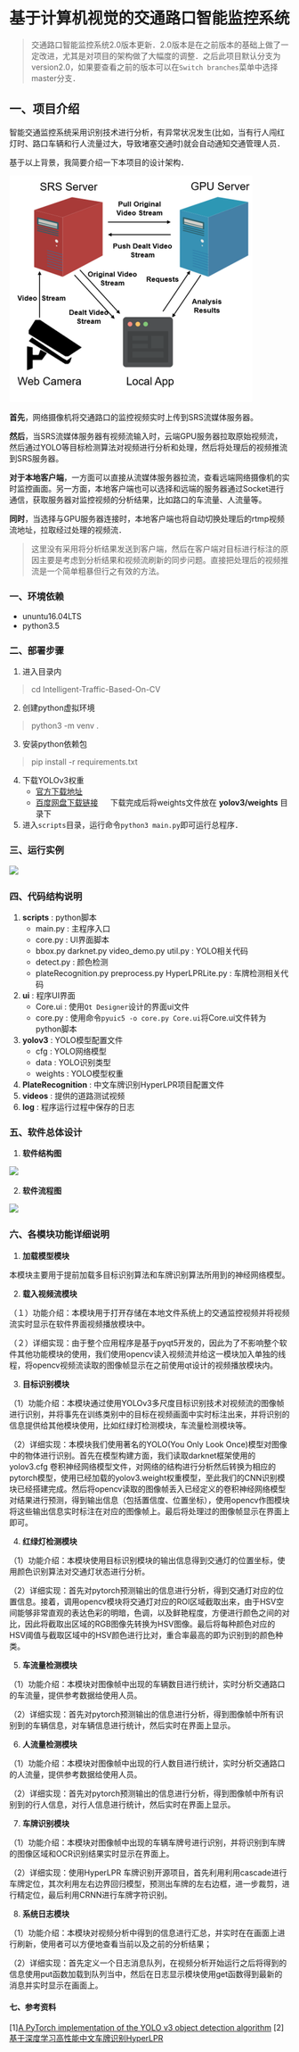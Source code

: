 # 基于计算机视觉的交通路口智能监控系统

> 交通路口智能监控系统2.0版本更新．2.0版本是在之前版本的基础上做了一定改进，尤其是对项目的架构做了大幅度的调整．之后此项目默认分支为version2.0，如果要查看之前的版本可以在`Switch branches`菜单中选择master分支．

## 一、项目介绍

智能交通监控系统采用识别技术进行分析，有异常状况发生(比如，当有行人闯红灯时、路口车辆和行人流量过大，导致堵塞交通时)就会自动通知交通管理人员．

基于以上背景，我简要介绍一下本项目的设计架构．

![](./resources/design-framework.png)

**首先**，网络摄像机将交通路口的监控视频实时上传到SRS流媒体服务器。

**然后**，当SRS流媒体服务器有视频流输入时，云端GPU服务器拉取原始视频流，然后通过YOLO等目标检测算法对视频进行分析和处理，然后将处理后的视频推流到SRS服务器。

**对于本地客户端**，一方面可以直接从流媒体服务器拉流，查看远端网络摄像机的实时监控画面。另一方面，本地客户端也可以选择和远端的服务器通过Socket进行通信，获取服务器对监控视频的分析结果，比如路口的车流量、人流量等。

**同时**，当选择与GPU服务器连接时，本地客户端也将自动切换处理后的rtmp视频流地址，拉取经过处理的视频流．

> 这里没有采用将分析结果发送到客户端，然后在客户端对目标进行标注的原因主要是考虑到分析结果和视频流刷新的同步问题。直接把处理后的视频推流是一个简单粗暴但行之有效的方法。

### 一、环境依赖
- ununtu16.04LTS
- python3.5

### 二、部署步骤
1. 进入目录内
> cd Intelligent-Traffic-Based-On-CV
2. 创建python虚拟环境
> python3 -m venv .
3. 安装python依赖包
> pip install -r requirements.txt
4. 下载YOLOv3权重
	- [官方下载地址](https://pjreddie.com/media/files/yolov3.weights) 
	- [百度网盘下载链接](https://pan.baidu.com/s/1CVgvP4hQQvDNbKmXhmkxqw) 　
下载完成后将weights文件放在 **yolov3/weights** 目录下
5. 进入`scripts`目录，运行命令`python3 main.py`即可运行总程序．

### 三、运行实例

![](./resources/running.png)

### 四、代码结构说明

1. **scripts** : python脚本
   - main.py : 主程序入口
   - core.py : UI界面脚本
   - bbox.py  darknet.py video_demo.py util.py : YOLO相关代码
   - detect.py  : 颜色检测
   - plateRecognition.py  preprocess.py HyperLPRLite.py : 车牌检测相关代码
2. **ui** : 程序UI界面
   - Core.ui : 使用`Qt Designer`设计的界面ui文件
   - core.py : 使用命令`pyuic5 -o core.py Core.ui`将Core.ui文件转为python脚本
3. **yolov3** : YOLO模型配置文件
   - cfg : YOLO网络模型
   - data : YOLO识别类型
   - weights : YOLO模型权重
4. **PlateRecognition** : 中文车牌识别HyperLPR项目配置文件
5. **videos** : 提供的道路测试视频
6. **log** : 程序运行过程中保存的日志 

### 五、软件总体设计

1. **软件结构图**

![](./resources/软件结构图.png)

2. **软件流程图**

![](./resources/总体流程图.png)

### 六、各模块功能详细说明

1. **加载模型模块**

本模块主要用于提前加载多目标识别算法和车牌识别算法所用到的神经网络模型。

2. **载入视频流模块**

（１）功能介绍：本模块用于打开存储在本地文件系统上的交通监控视频并将视频流实时显示在软件界面视频播放模块中。

（２）详细实现：由于整个应用程序是基于pyqt5开发的，因此为了不影响整个软件其他功能模块的使用，我们使用opencv读入视频流并给这一模块加入单独的线程，将opencv视频流读取的图像帧显示在之前使用qt设计的视频播放模块内。

3. **目标识别模块**

（1）功能介绍：本模块通过使用YOLOv3多尺度目标识别技术对视频流的图像帧进行识别，并将事先在训练类别中的目标在视频画面中实时标注出来，并将识别的信息提供给其他模块使用，比如红绿灯检测模块，车流量检测模块等。

（2）详细实现：本模块我们使用著名的YOLO(You Only Look Once)模型对图像中的物体进行识别。首先在模型构建方面，我们读取darknet框架使用的yolov3.cfg 卷积神经网络模型文件，对网络的结构进行分析然后转换为相应的pytorch模型，使用已经加载的yolov3.weight权重模型，至此我们的CNN识别模块已经搭建完成。然后将opencv读取的图像帧丢入已经定义的卷积神经网络模型对结果进行预测，得到输出信息（包括置信度、位置坐标），使用opencv作图模块将这些输出信息实时标注在对应的图像帧上。最后将处理过的图像帧显示在界面上即可。

4. **红绿灯检测模块**

（1）功能介绍：本模块使用目标识别模块的输出信息得到交通灯的位置坐标，使用颜色识别算法对交通灯状态进行分析。

（2）详细实现：首先对pytorch预测输出的信息进行分析，得到交通灯对应的位置信息。接着，调用opencv模块将交通灯对应的ROI区域截取出来，由于HSV空间能够非常直观的表达色彩的明暗，色调，以及鲜艳程度，方便进行颜色之间的对比，因此将截取出区域的RGB图像先转换为HSV图像。最后将每种颜色对应的HSV阈值与截取区域中的HSV颜色进行比对，重合率最高的即为识别到的颜色种类。

5. **车流量检测模块**

（1）功能介绍：本模块对图像帧中出现的车辆数目进行统计，实时分析交通路口的车流量，提供参考数据给使用人员。

（2）详细实现：首先对pytorch预测输出的信息进行分析，得到图像帧中所有识别到的车辆信息，对车辆信息进行统计，然后实时在界面上显示。

6. **人流量检测模块**

（1）功能介绍：本模块对图像帧中出现的行人数目进行统计，实时分析交通路口的人流量，提供参考数据给使用人员。

（2）详细实现：首先对pytorch预测输出的信息进行分析，得到图像帧中所有识别到的行人信息，对行人信息进行统计，然后实时在界面上显示。

7. **车牌识别模块**

（1）功能介绍：本模块对图像帧中出现的车辆车牌号进行识别，并将识别到车牌的图像区域和OCR识别结果实时显示在界面上。

（2）详细实现：使用HyperLPR 车牌识别开源项目，首先利用利用cascade进行车牌定位，其次利用左右边界回归模型，预测出车牌的左右边框，进一步裁剪，进行精定位，最后利用CRNN进行车牌字符识别。

8. **系统日志模块**

​	（1）功能介绍：本模块对视频分析中得到的信息进行汇总，并实时在在画面上进行刷新，使用者可以方便地查看当前以及之前的分析结果；

​	（2）详细实现：首先定义一个日志消息队列，在视频分析开始运行之后将得到的信息使用put函数加载到队列当中，然后在日志显示模块使用get函数得到最新的消息并实时显示在画面上。

#### 七、参考资料

[1][A PyTorch implementation of the YOLO v3 object detection algorithm](https://github.com/ayooshkathuria/pytorch-yolo-v3.git) 
[2][基于深度学习高性能中文车牌识别HyperLPR](https://github.com/zeusees/HyperLPR.git) 